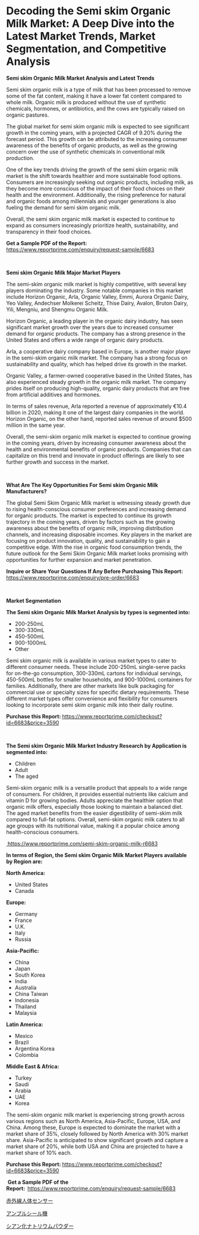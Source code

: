 <p><h1>Decoding the Semi skim Organic Milk Market: A Deep Dive into the Latest Market Trends, Market Segmentation, and Competitive Analysis</h1></p><p><strong>Semi skim Organic Milk Market Analysis and Latest Trends</strong></p>
<p><p>Semi skim organic milk is a type of milk that has been processed to remove some of the fat content, making it have a lower fat content compared to whole milk. Organic milk is produced without the use of synthetic chemicals, hormones, or antibiotics, and the cows are typically raised on organic pastures.</p><p>The global market for semi skim organic milk is expected to see significant growth in the coming years, with a projected CAGR of 9.20% during the forecast period. This growth can be attributed to the increasing consumer awareness of the benefits of organic products, as well as the growing concern over the use of synthetic chemicals in conventional milk production.</p><p>One of the key trends driving the growth of the semi skim organic milk market is the shift towards healthier and more sustainable food options. Consumers are increasingly seeking out organic products, including milk, as they become more conscious of the impact of their food choices on their health and the environment. Additionally, the rising preference for natural and organic foods among millennials and younger generations is also fueling the demand for semi skim organic milk.</p><p>Overall, the semi skim organic milk market is expected to continue to expand as consumers increasingly prioritize health, sustainability, and transparency in their food choices.</p></p>
<p><strong>Get a Sample PDF of the Report:&nbsp;</strong> <a href="https://www.reportprime.com/enquiry/request-sample/6683">https://www.reportprime.com/enquiry/request-sample/6683</a></p>
<p>&nbsp;</p>
<p><strong>Semi skim Organic Milk Major Market Players</strong></p>
<p><p>The semi-skim organic milk market is highly competitive, with several key players dominating the industry. Some notable companies in this market include Horizon Organic, Arla, Organic Valley, Emmi, Aurora Organic Dairy, Yeo Valley, Andechser Molkerei Scheitz, Thise Dairy, Avalon, Bruton Dairy, Yili, Mengniu, and Shengmu Organic Milk.</p><p>Horizon Organic, a leading player in the organic dairy industry, has seen significant market growth over the years due to increased consumer demand for organic products. The company has a strong presence in the United States and offers a wide range of organic dairy products.</p><p>Arla, a cooperative dairy company based in Europe, is another major player in the semi-skim organic milk market. The company has a strong focus on sustainability and quality, which has helped drive its growth in the market.</p><p>Organic Valley, a farmer-owned cooperative based in the United States, has also experienced steady growth in the organic milk market. The company prides itself on producing high-quality, organic dairy products that are free from artificial additives and hormones.</p><p>In terms of sales revenue, Arla reported a revenue of approximately €10.4 billion in 2020, making it one of the largest dairy companies in the world. Horizon Organic, on the other hand, reported sales revenue of around $500 million in the same year.</p><p>Overall, the semi-skim organic milk market is expected to continue growing in the coming years, driven by increasing consumer awareness about the health and environmental benefits of organic products. Companies that can capitalize on this trend and innovate in product offerings are likely to see further growth and success in the market.</p></p>
<p>&nbsp;</p>
<p><strong>What Are The Key Opportunities For Semi skim Organic Milk Manufacturers?</strong></p>
<p><p>The global Semi Skim Organic Milk market is witnessing steady growth due to rising health-conscious consumer preferences and increasing demand for organic products. The market is expected to continue its growth trajectory in the coming years, driven by factors such as the growing awareness about the benefits of organic milk, improving distribution channels, and increasing disposable incomes. Key players in the market are focusing on product innovation, quality, and sustainability to gain a competitive edge. With the rise in organic food consumption trends, the future outlook for the Semi Skim Organic Milk market looks promising with opportunities for further expansion and market penetration.</p></p>
<p><strong>Inquire or Share Your Questions If Any Before Purchasing This Report:</strong> <a href="https://www.reportprime.com/enquiry/pre-order/6683">https://www.reportprime.com/enquiry/pre-order/6683</a></p>
<p>&nbsp;</p>
<p><strong>Market Segmentation</strong></p>
<p><strong>The Semi skim Organic Milk Market Analysis by types is segmented into:</strong></p>
<p><ul><li>200-250mL</li><li>300-330mL</li><li>450-500mL</li><li>900-1000mL</li><li>Other</li></ul></p>
<p><p>Semi skim organic milk is available in various market types to cater to different consumer needs. These include 200-250mL single-serve packs for on-the-go consumption, 300-330mL cartons for individual servings, 450-500mL bottles for smaller households, and 900-1000mL containers for families. Additionally, there are other markets like bulk packaging for commercial use or specialty sizes for specific dietary requirements. These different market types offer convenience and flexibility for consumers looking to incorporate semi skim organic milk into their daily routine.</p></p>
<p><strong>Purchase this Report:&nbsp;</strong><a href="https://www.reportprime.com/checkout?id=6683&price=3590">https://www.reportprime.com/checkout?id=6683&price=3590</a></p>
<p>&nbsp;</p>
<p><strong>The Semi skim Organic Milk Market Industry Research by Application is segmented into:</strong></p>
<p><ul><li>Children</li><li>Adult</li><li>The aged</li></ul></p>
<p><p>Semi-skim organic milk is a versatile product that appeals to a wide range of consumers. For children, it provides essential nutrients like calcium and vitamin D for growing bodies. Adults appreciate the healthier option that organic milk offers, especially those looking to maintain a balanced diet. The aged market benefits from the easier digestibility of semi-skim milk compared to full-fat options. Overall, semi-skim organic milk caters to all age groups with its nutritional value, making it a popular choice among health-conscious consumers.</p></p>
<p><a href="https://www.reportprime.com/semi-skim-organic-milk-r6683">&nbsp;https://www.reportprime.com/semi-skim-organic-milk-r6683</a></p>
<p><strong>In terms of Region, the Semi skim Organic Milk Market Players available by Region are:</strong></p>
<p>
    <p> <strong> North America: </strong>
        <ul>
            <li>United States</li>
            <li>Canada</li>
        </ul>
        </p> 
    <p> <strong> Europe: </strong>
        <ul>
            <li>Germany</li>
            <li>France</li>
            <li>U.K.</li>
            <li>Italy</li>
            <li>Russia</li>
        </ul>
        </p> 
    <p> <strong> Asia-Pacific: </strong>
        <ul>
            <li>China</li>
            <li>Japan</li>
            <li>South Korea</li>
            <li>India</li>
            <li>Australia</li>
            <li>China Taiwan</li>
            <li>Indonesia</li>
            <li>Thailand</li>
            <li>Malaysia</li>
        </ul>
        </p> 
    <p> <strong> Latin America: </strong>
        <ul>
            <li>Mexico</li>
            <li>Brazil</li>
            <li>Argentina Korea</li>
            <li>Colombia</li>
        </ul>
        </p> 
    <p> <strong> Middle East & Africa: </strong>
        <ul>
            <li>Turkey</li>
            <li>Saudi</li>
            <li>Arabia</li>
            <li>UAE</li>
            <li>Korea</li>
        </ul>
    </p>
    </p>
<p><p>The semi-skim organic milk market is experiencing strong growth across various regions such as North America, Asia-Pacific, Europe, USA, and China. Among these, Europe is expected to dominate the market with a market share of 35%, closely followed by North America with 30% market share. Asia-Pacific is anticipated to show significant growth and capture a market share of 20%, while both USA and China are projected to have a market share of 10% each.</p></p>
<p><strong>Purchase this Report: </strong><a href="https://www.reportprime.com/checkout?id=6683&price=3590">https://www.reportprime.com/checkout?id=6683&price=3590</a></p>
<p>&nbsp;<strong>Get a Sample PDF of the Report:&nbsp;&nbsp;</strong><a href="https://www.reportprime.com/enquiry/request-sample/6683">https://www.reportprime.com/enquiry/request-sample/6683</a></p>
<p><strong></strong></p>
<p><p><a href="https://github.com/reliezer65/Market-Research-Report-List-1/blob/main/184358475421.md">赤外線人体センサー</a></p><p><a href="https://github.com/RodHoppe07/Market-Research-Report-List-1/blob/main/573281275420.md">アンプルシール機</a></p><p><a href="https://github.com/tanyaali3/Market-Research-Report-List-1/blob/main/503538775422.md">シアン化ナトリウムパウダー</a></p></p>